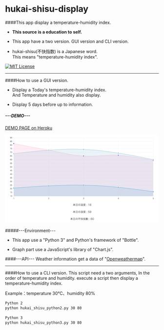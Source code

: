 # hukai-shisu-display
####This app display a temperature-humidity index.
* **This source is a education to self.**<br>

* This app have a two version.
GUI version and CLI version.

* hukai-shisu(不快指数) is a Japanese word.<br>
This means "temperature-humidity index".


[![MIT License](http://img.shields.io/badge/license-MIT-blue.svg?style=flat)](./LICENSE)



-----
####How to use a GUI version.
* Display a Today's temperature-humidity index.<br>
And Temperature and humidity also display.

* Display 5 days before up to information.


##### ---DEMO---

[DEMO PAGE on Heroku](https://hukai-shisu-display.herokuapp.com/)

![デモ画面](./image/demo.png)

#####---Environment---

* This app use a "Python 3" and Python's framework of "Bottle".

* Graph part use a JavaScript's library of "Chart.js".


####---API---
Weather information get a data of "[Openweathermap](http://openweathermap.org/)".



-------

####How to use a CLI version.
This script need a two arguments, In the order of temperature and humidity.
execute a script then display a temperature-humidity index.

Example：temperature 30℃、humidity 80%

	
	Python 2
	python hukai_shisu_python2.py 30 80
	
	Python 3
	python hukai_shisu_python3.py 30 80
	


